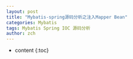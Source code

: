 ```yaml
---
layout: post
title: "Mybatis-spring源码分析之注入Mapper Bean"
categories: Mybatis
tags: Mybatis Spring IOC 源码分析
author: zch
---
```


* content
{:toc}

